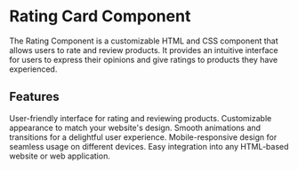 # Rating Card Component

The Rating Component is a customizable HTML and CSS component that allows users to rate and review products. It provides an intuitive interface for users to express their opinions and give ratings to products they have experienced.

## Features

User-friendly interface for rating and reviewing products.
Customizable appearance to match your website's design.
Smooth animations and transitions for a delightful user experience.
Mobile-responsive design for seamless usage on different devices.
Easy integration into any HTML-based website or web application.
